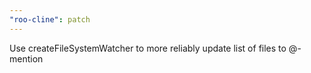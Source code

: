 ```yaml
---
"roo-cline": patch
---
```


Use createFileSystemWatcher to more reliably update list of files to @-mention
